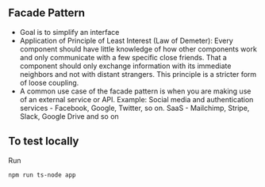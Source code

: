 ## Facade Pattern

- Goal is to simplify an interface
- Application of Principle of Least Interest (Law of Demeter): Every component should have little knowledge of how other components work and only communicate with a few specific close friends. That a component should only exchange information with its immediate neighbors and not with distant strangers. This principle is a stricter form of loose coupling.
- A common use case of the facade pattern is when you are making use of an external service or API. Example: Social media and authentication services - Facebook, Google, Twitter, so on. SaaS - Mailchimp, Stripe, Slack, Google Drive and so on

## To test locally

Run

```
npm run ts-node app
```
